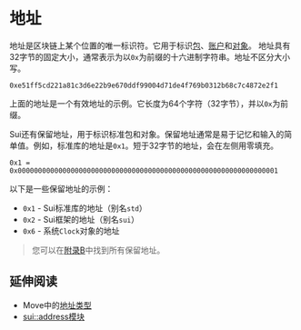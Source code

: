# 地址

<!--

Chapter: Concepts
Goal: explain locations and addresses
Notes:
    - don't talk about the type
    - packages, accounts and objects are identified by addresses
    - addresses are 32 bytes long
    - addresses are unique
    - represented as hex strings (64 characters) prefixed with 0x
    - addresses are case insensitive

Links:
    - address type


- mention what an address is, because it identifies a package
    - address is used for packages, objects, and accounts
    - address is a 32-byte value
    - address is written in hexadecimal notation
    - don't describe the type yet
    - focus on the concept of address on blockchain and on Sui in particular

 -->

地址是区块链上某个位置的唯一标识符。它用于标识[包](./packages)、[账户](./what-is-an-account)和[对象](./../object/object-model)。
地址具有32字节的固定大小，通常表示为以`0x`为前缀的十六进制字符串。地址不区分大小写。

```move
0xe51ff5cd221a81c3d6e22b9e670ddf99004d71de4f769b0312b68c7c4872e2f1
```

上面的地址是一个有效地址的示例。它长度为64个字符（32字节），并以`0x`为前缀。

Sui还有保留地址，用于标识标准包和对象。保留地址通常是易于记忆和输入的简单值。例如，标准库的地址是`0x1`。短于32字节的地址，会在左侧用零填充。

```move
0x1 = 0x0000000000000000000000000000000000000000000000000000000000000001
```

以下是一些保留地址的示例：

- `0x1` - Sui标准库的地址（别名`std`）
- `0x2` - Sui框架的地址（别名`sui`）
- `0x6` - 系统`Clock`对象的地址

> 您可以在[附录B](../appendix/reserved-addresses)中找到所有保留地址。

## 延伸阅读

- Move中的[地址类型](../move-basics/address)
- [sui::address模块](https://docs.sui.io/references/framework/sui/address)